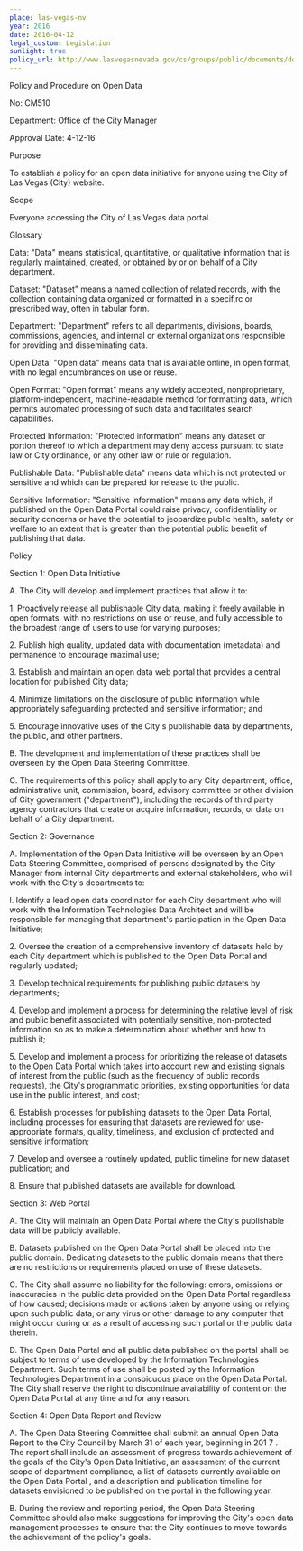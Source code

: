 ```yaml
---
place: las-vegas-nv
year: 2016
date: 2016-04-12
legal_custom: Legislation
sunlight: true
policy_url: http://www.lasvegasnevada.gov/cs/groups/public/documents/document/chjk/mda5/~edisp/prd009912.pdf
---
```


<p>Policy and Procedure on Open Data</p> <p>No: CM510</p> <p>Department: Office of the City Manager</p> <p>Approval Date: 4-12-16</p> <p>Purpose</p> <p>To establish a policy for an open data initiative for anyone using the City of Las Vegas (City) website.</p> <p>Scope</p> <p>Everyone accessing the City of Las Vegas data portal.</p> <p>Glossary</p> <p>Data: "Data" <span class="def-data">means statistical, quantitative, or qualitative information that is regularly maintained, created, or obtained by or on behalf of a City department.</span></p> <p>Dataset: "Dataset" means a named collection of related records, with the collection containing data organized or formatted in a specif,rc or prescribed way, often in tabular form.</p> <p>Department: "Department" refers to all departments, divisions, boards, commissions, agencies, and internal or external organizations responsible for providing and disseminating data.</p> <p>Open Data: "<span class="def-open"><span class="g-open-access">Open data" means data that is available online, in open format, with no legal encumbrances on use or reuse.</span></span></p> <p>Open Format: "<span class="g-open-formats">Open format" means any widely accepted, nonproprietary, platform-independent, machine-readable method for formatting data, which permits automated processing of such data and facilitates search capabilities.</span></p> <p>Protected Information: "Protected information" means any dataset or portion thereof to which a department may deny access pursuant to state law or City ordinance, or any other law or rule or regulation.</p> <p>Publishable Data: "Publishable data" means data which is not protected or sensitive and which can be prepared for release to the public.</p> <p>Sensitive Information: "Sensitive information" means any data which, if published on the Open Data Portal could raise privacy, confidentiality or security concerns or have the potential to jeopardize public health, safety or welfare to an extent that is greater than the potential public benefit of publishing that data.</p> <p>Policy</p> <p>Section 1: Open Data Initiative</p> <p>A. The City will develop and implement practices that allow it to:</p> <p>1. <span class="g-proactive-release">Proactìvely release all publishable City data, making it freely available in open formats, with no restrictions on use or reuse, and fully accessible to the broadest range of users to use for varying purposes;</span></p> <p>2. Publish high quality, updated data with documentation (metadata) and permanence to encourage maximal use;</p> <p>3. <span class="g-data-portals-and-websites">Establish and maintain an open data web portal that provides a central location for published City data</span>;</p> <p>4. <span class="g-build-on-precedent"><span class="g-sensitive-information">Minimize limitations on the disclosure of public information while appropriately safeguarding protected and sensitive information; and</span></p> <p>5. <span class="g-goals-and-values"><span class="g-sensitive-information">Encourage innovative uses of the City's publishable data by departments, the public, and other partners.</span></span></span></p> <p>B. The development and implementation of these practices shall be overseen by the Open Data Steering Committee.</p> <p>C. <span class="g-outside-services">The requirements of this policy shall apply to any City department, office, administrative unit, commission, board, advisory committee or other division of City government ("department"), including the records of third party agency contractors that create or acquire information, records, or data on behalf of a City department.</span></p> <p>Section 2: Governance</p> <p>A. <span class="g-oversight-authority">Implementation of the Open Data Initiative will be overseen by an Open Data Steering Committee, comprised of persons designated by the City Manager from internal City departments and external stakeholders, who will work with the City's departments </span>to:</p> <p>l. <span class="g-binding-regulations">Identify a lead open data coordinator for each City department who will work with the Information Technologies Data Architect and will be responsible for managing that department's participation in the Open Data Initiative;</span></p> <p>2. <span class="g-data-collection">Oversee the creation of a comprehensive inventory of datasets held by each City department which is published to the Open Data Portal and regularly updated;</span></p> <p>3. Develop technical requirements for publishing public datasets by departments;</p> <p>4. Develop and implement a process for determining the relative level of risk and public benefit associated with potentially sensitive, non-protected information so as to make a determination about whether and how to publish it;</p> <p>5. <span class="g-prioritization"><span class="g-public-participation">Develop and implement a process for prioritizing the release of datasets to the Open Data Portal which takes into account new and existing signals of interest from the public (such as the frequency of public records requests), the City's programmatic priorities, existing opportunities for data use in the public interest, and cost;</span></span></p> <p>6. <span class="g-thoughtful-formats"><span class="g-open-data-creation"><span class="g-data-quality">Establish processes for publishing datasets to the Open Data Portal, including processes for ensuring that datasets are reviewed for use-appropriate formats, quality, timeliness, and exclusion of protected and sensitive information;</span></span></span></p> <p>7. <span class="g-real-time-updates">Develop and oversee a routinely updated, public timeline for new dataset publication; and</span></p> <p>8. <span class="g-bulk-data">Ensure that published datasets are available for download.</span></p> <p>Section 3: Web Portal</p> <p>A. <span class="g-lists-of-holdings">The City will maintain an Open Data Portal where the City's publishable data will be publicly available.</p> <p>B. <span class="g-license-free">Datasets published on the Open Data Portal shall be placed into the public domain. Dedicating datasets to the public domain means that there are no restrictions or requirements placed on use of these datasets.</span></span></p> <p>C. The City shall assume no liability for the following: errors, omissions or inaccuracies in the public data provided on the Open Data Portal regardless of how caused; decisions made or actions taken by anyone using or relying upon such public data; or any virus or other damage to any computer that might occur during or as a result of accessing such portal or the public data therein.</p> <p>D. The Open Data Portal and all public data published on the portal shall be subject to terms of use developed by the Information Technologies Department. Such terms of use shall be posted by the Information Technologies Department in a conspicuous place on the Open Data Portal. The City shall reserve the right to discontinue availability of content on the Open Data Portal at any time and for any reason.</p> <p>Section 4: Open Data Report and Review</p> <p>A. <span class="g-future-review">The Open Data Steering Committee shall submit an annual Open Data Report to the City Council by March 31 of each year, beginning in 201 7 . The report shall include an assessment of progress towards achievement of the goals of the City's Open Data Initiative, an assessment of the current scope of department compliance, a list of datasets currently available on the Open Data Portal , and a description and publication timeline for datasets envisioned to be published on the portal in the following year</span>.</p> <p>B. During the review and reporting period, the Open Data Steering Committee should also make suggestions for improving the City's open data management processes to ensure that the City continues to move towards the achievement of the policy's goals.</p> <p/>
